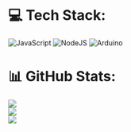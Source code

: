 
# 💻 Tech Stack:
![JavaScript](https://img.shields.io/badge/javascript-%23323330.svg?style=for-the-badge&logo=javascript&logoColor=%23F7DF1E) ![NodeJS](https://img.shields.io/badge/node.js-6DA55F?style=for-the-badge&logo=node.js&logoColor=white) ![Arduino](https://img.shields.io/badge/-Arduino-00979D?style=for-the-badge&logo=Arduino&logoColor=white)
# 📊 GitHub Stats:
![](https://github-readme-stats.vercel.app/api?username=CesarBT&theme=tokyonight&hide_border=true&include_all_commits=false&count_private=false)<br/>
![](https://github-readme-streak-stats.herokuapp.com/?user=CesarBT&theme=tokyonight&hide_border=true)<br/>
![](https://github-readme-stats.vercel.app/api/top-langs/?username=CesarBT&theme=tokyonight&hide_border=true&include_all_commits=false&count_private=false&layout=compact)

<!-- Proudly created with GPRM ( https://gprm.itsvg.in ) -->
